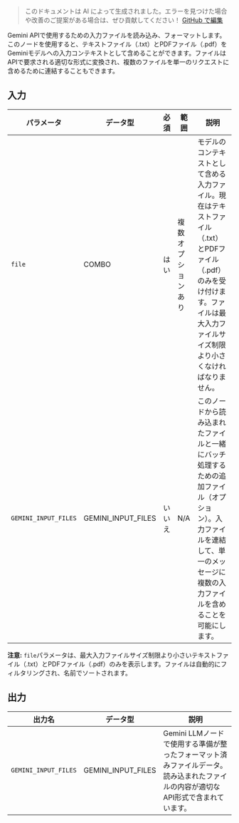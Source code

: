 > このドキュメントは AI によって生成されました。エラーを見つけた場合や改善のご提案がある場合は、ぜひ貢献してください！ [GitHub で編集](https://github.com/Comfy-Org/embedded-docs/blob/main/comfyui_embedded_docs/docs/GeminiInputFiles/ja.md)

Gemini APIで使用するための入力ファイルを読み込み、フォーマットします。このノードを使用すると、テキストファイル（.txt）とPDFファイル（.pdf）をGeminiモデルへの入力コンテキストとして含めることができます。ファイルはAPIで要求される適切な形式に変換され、複数のファイルを単一のリクエストに含めるために連結することもできます。

## 入力

| パラメータ | データ型 | 必須 | 範囲 | 説明 |
|-----------|-----------|----------|-------|-------------|
| `file` | COMBO | はい | 複数オプションあり | モデルのコンテキストとして含める入力ファイル。現在はテキストファイル（.txt）とPDFファイル（.pdf）のみを受け付けます。ファイルは最大入力ファイルサイズ制限より小さくなければなりません。 |
| `GEMINI_INPUT_FILES` | GEMINI_INPUT_FILES | いいえ | N/A | このノードから読み込まれたファイルと一緒にバッチ処理するための追加ファイル（オプション）。入力ファイルを連結して、単一のメッセージに複数の入力ファイルを含めることを可能にします。 |

**注意:** `file`パラメータは、最大入力ファイルサイズ制限より小さいテキストファイル（.txt）とPDFファイル（.pdf）のみを表示します。ファイルは自動的にフィルタリングされ、名前でソートされます。

## 出力

| 出力名 | データ型 | 説明 |
|-------------|-----------|-------------|
| `GEMINI_INPUT_FILES` | GEMINI_INPUT_FILES | Gemini LLMノードで使用する準備が整ったフォーマット済みファイルデータ。読み込まれたファイルの内容が適切なAPI形式で含まれています。 |
